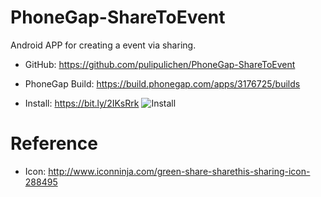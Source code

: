 # PhoneGap-ShareToEvent
Android APP for creating a event via sharing.

- GitHub: https://github.com/pulipulichen/PhoneGap-ShareToEvent
- PhoneGap Build: https://build.phonegap.com/apps/3176725/builds

- Install: https://bit.ly/2IKsRrk
![Install](https://chart.googleapis.com/chart?chs=116x116&cht=qr&chl=https://build.phonegap.com/apps/3176725/install/DNZBQy-QDMDQZAi-AzzK&chld=L|1&choe=UTF-8)


# Reference
- Icon: http://www.iconninja.com/green-share-sharethis-sharing-icon-288495